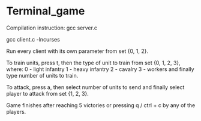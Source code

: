 # Terminal_game
Compilation instruction:
gcc server.c

gcc client.c -lncurses


Run every client with its own parameter from set {0, 1, 2}.

To train units, press t, then the type of unit to train from set {0, 1, 2, 3}, where:
0 - light infantry
1 - heavy infantry
2 - cavalry
3 - workers
and finally type number of units to train.

To attack, press a, then select number of units to send and finally select player to attack from set {1, 2, 3}.

Game finishes after reaching 5 victories or pressing q / ctrl + c by any of the players.
